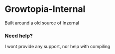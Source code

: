 # Growtopia-Internal
Built around a old source of Inzernal

### Need help?
I wont provide any support, nor help with compiling
